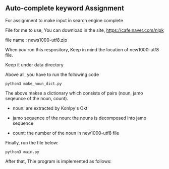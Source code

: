 ## Auto-complete keyword Assignment 

For assignment to make input in search engine complete


File for me to use, You can download in the site, https://cafe.naver.com/nlpk


file name : news1000-utf8.zip


When you run this respository, Keep in mind the location of new1000-utf8 file.

Keep it under data directory


Above all, you have to run the following code

```
python3 make_noun_dict.py

```

The above makse a dictionary which consists of pairs (noun, jamo seqeunce of the noun, count).

  - noun: are extracted by Konlpy's Okt 

  - jamo sequence of the noun: the nouns is decomposed into jamo sequence

  - count: the number of the noun in new1000-utf8 file


Finally, run the file below:

```
python3 main.py
```

After that, Thie program is implemented as follows:

![]()

